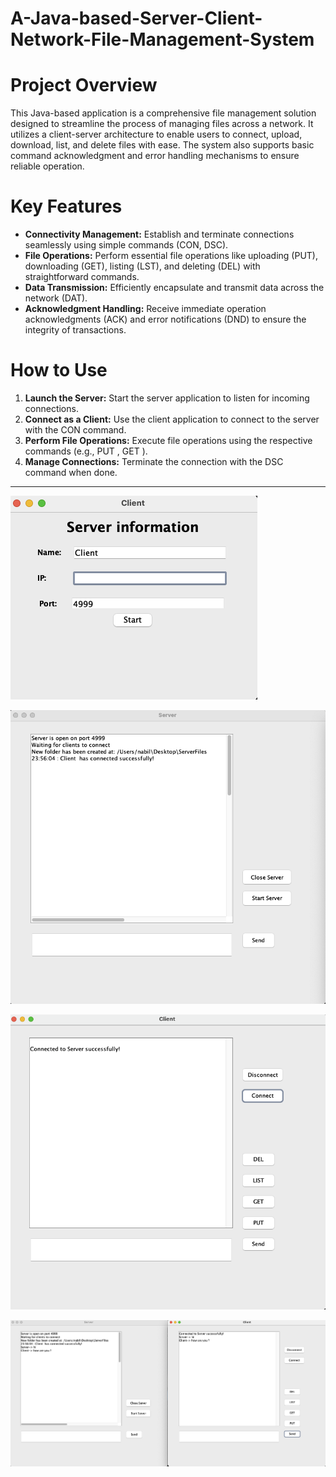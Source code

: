 # A-Java-based-Server-Client-Network-File-Management-System


# Project Overview

This Java-based application is a comprehensive file management solution designed to streamline the process of managing files across a network. It utilizes a client-server architecture to enable users to connect, upload, download, list, and delete files with ease. The system also supports basic command acknowledgment and error handling mechanisms to ensure reliable operation.

# Key Features

* **Connectivity Management:** Establish and terminate connections seamlessly using simple commands (CON, DSC).
* **File Operations:** Perform essential file operations like uploading (PUT), downloading (GET), listing (LST), and deleting (DEL) with straightforward commands.
* **Data Transmission:** Efficiently encapsulate and transmit data across the network (DAT).
* **Acknowledgment Handling:** Receive immediate operation acknowledgments (ACK) and error notifications (DND) to ensure the integrity of transactions.

# How to Use

1. **Launch the Server:** Start the server application to listen for incoming connections.
2. **Connect as a Client:** Use the client application to connect to the server with the CON command.
3. **Perform File Operations:** Execute file operations using the respective commands (e.g., PUT <filename>, GET <filename>).
4. **Manage Connections:** Terminate the connection with the DSC command when done.

***


![serverinfo](image/serverInfo.png)

![server](image/server.png)

![client](image/client.png)

![server-client](image/server-client.png)









